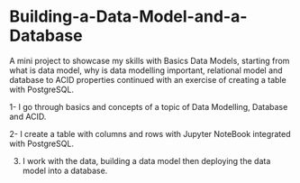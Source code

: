 # Building-a-Data-Model-and-a-Database
A mini project to showcase my skills with Basics Data Models, starting from what is data model, why is data modelling important, relational model and database to ACID properties continued with an exercise of creating a table with PostgreSQL.


1- I go through basics and concepts of a topic of Data Modelling, Database and ACID.

2- I create a table with columns and rows with Jupyter NoteBook integrated with PostgreSQL.

3. I work with the data, building a data model then deploying the data model into a database.
   
